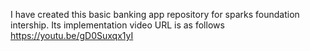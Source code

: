 I have created this basic banking app repository for sparks foundation intership. Its implementation video URL is as follows
https://youtu.be/gD0Suxqx1yI
